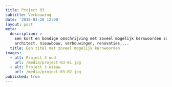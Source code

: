 ```yaml
---
title: Project 03
subtitle: Verbouwing
date: '2018-03-28 12:00'
layout: post
meta:
  description: >-
    Een kort en bondige omschrijving met zoveel mogelijk kernwoorden zoals
    architect, nieuwbouw, verbouwingen, renovaties,...
  title: Een titel met zoveel mogelijk kernwoorden
images:
  - alt: Project 3 oud
    url: /media/project-03-01.jpg
  - alt: Project 3 nieuw
    url: /media/project-03-02.jpg
published: true
---
```


